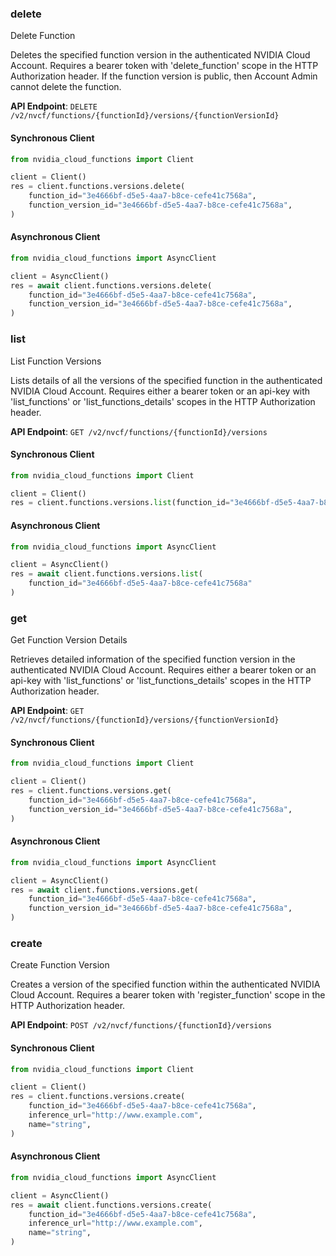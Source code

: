 
### delete <a name="delete"></a>
Delete Function

Deletes the specified function version in the authenticated NVIDIA Cloud  Account. Requires a bearer token with 'delete_function' scope in the HTTP  Authorization header. If the function version is public, then Account Admin  cannot delete the function. 

**API Endpoint**: `DELETE /v2/nvcf/functions/{functionId}/versions/{functionVersionId}`

#### Synchronous Client

```python
from nvidia_cloud_functions import Client

client = Client()
res = client.functions.versions.delete(
    function_id="3e4666bf-d5e5-4aa7-b8ce-cefe41c7568a",
    function_version_id="3e4666bf-d5e5-4aa7-b8ce-cefe41c7568a",
)
```

#### Asynchronous Client

```python
from nvidia_cloud_functions import AsyncClient

client = AsyncClient()
res = await client.functions.versions.delete(
    function_id="3e4666bf-d5e5-4aa7-b8ce-cefe41c7568a",
    function_version_id="3e4666bf-d5e5-4aa7-b8ce-cefe41c7568a",
)
```

### list <a name="list"></a>
List Function Versions

Lists details of all the versions of the specified function in the authenticated  NVIDIA Cloud Account. Requires either a bearer token or an api-key with  'list_functions' or 'list_functions_details' scopes in the HTTP Authorization  header. 

**API Endpoint**: `GET /v2/nvcf/functions/{functionId}/versions`

#### Synchronous Client

```python
from nvidia_cloud_functions import Client

client = Client()
res = client.functions.versions.list(function_id="3e4666bf-d5e5-4aa7-b8ce-cefe41c7568a")
```

#### Asynchronous Client

```python
from nvidia_cloud_functions import AsyncClient

client = AsyncClient()
res = await client.functions.versions.list(
    function_id="3e4666bf-d5e5-4aa7-b8ce-cefe41c7568a"
)
```

### get <a name="get"></a>
Get Function Version Details

Retrieves detailed information of the specified function version in the  authenticated NVIDIA Cloud Account. Requires either a bearer token or an  api-key with 'list_functions' or 'list_functions_details' scopes in the HTTP  Authorization header. 

**API Endpoint**: `GET /v2/nvcf/functions/{functionId}/versions/{functionVersionId}`

#### Synchronous Client

```python
from nvidia_cloud_functions import Client

client = Client()
res = client.functions.versions.get(
    function_id="3e4666bf-d5e5-4aa7-b8ce-cefe41c7568a",
    function_version_id="3e4666bf-d5e5-4aa7-b8ce-cefe41c7568a",
)
```

#### Asynchronous Client

```python
from nvidia_cloud_functions import AsyncClient

client = AsyncClient()
res = await client.functions.versions.get(
    function_id="3e4666bf-d5e5-4aa7-b8ce-cefe41c7568a",
    function_version_id="3e4666bf-d5e5-4aa7-b8ce-cefe41c7568a",
)
```

### create <a name="create"></a>
Create Function Version

Creates a version of the specified function within the authenticated NVIDIA  Cloud Account. Requires a bearer token with 'register_function' scope in the  HTTP Authorization header. 

**API Endpoint**: `POST /v2/nvcf/functions/{functionId}/versions`

#### Synchronous Client

```python
from nvidia_cloud_functions import Client

client = Client()
res = client.functions.versions.create(
    function_id="3e4666bf-d5e5-4aa7-b8ce-cefe41c7568a",
    inference_url="http://www.example.com",
    name="string",
)
```

#### Asynchronous Client

```python
from nvidia_cloud_functions import AsyncClient

client = AsyncClient()
res = await client.functions.versions.create(
    function_id="3e4666bf-d5e5-4aa7-b8ce-cefe41c7568a",
    inference_url="http://www.example.com",
    name="string",
)
```
